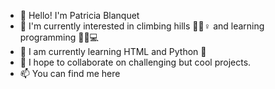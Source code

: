- 👋  Hello! I'm Patricia Blanquet
- 👀  I'm currently interested in climbing hills 🧗🏽♀️ and learning programming 👩🏽💻
- 🌱  I am currently learning HTML and Python 🐍
- 💞️  I hope to collaborate on challenging but cool projects.
- 📫  You can find me here

<!---
PatriciaBlanquet/PatriciaBlanquet is a ✨ special ✨ repository because its `README.md` (this file) appears on your GitHub profile.
You can click the Preview link to take a look at your changes.
--->
